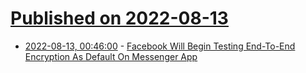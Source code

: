 # [Published on 2022-08-13](index.md)

* [2022-08-13, 00:46:00](https://it.slashdot.org/story/22/08/12/1946232/facebook-will-begin-testing-end-to-end-encryption-as-default-on-messenger-app?utm_source=rss1.0mainlinkanon&utm_medium=feed) - [Facebook Will Begin Testing End-To-End Encryption As Default On Messenger App](https://it.slashdot.org/story/22/08/12/1946232/facebook-will-begin-testing-end-to-end-encryption-as-default-on-messenger-app?utm_source=rss1.0mainlinkanon&utm_medium=feed)
